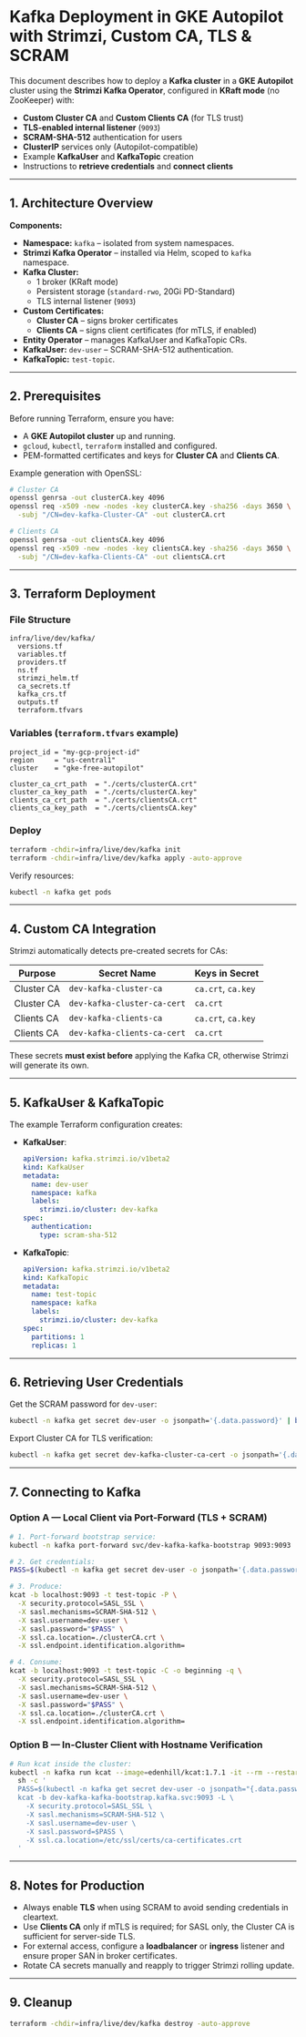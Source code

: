 
# Kafka Deployment in GKE Autopilot with Strimzi, Custom CA, TLS & SCRAM

This document describes how to deploy a **Kafka cluster** in a **GKE Autopilot** cluster using the **Strimzi Kafka Operator**, configured in **KRaft mode** (no ZooKeeper) with:

- **Custom Cluster CA** and **Custom Clients CA** (for TLS trust)
- **TLS-enabled internal listener** (`9093`)
- **SCRAM-SHA-512** authentication for users
- **ClusterIP** services only (Autopilot-compatible)
- Example **KafkaUser** and **KafkaTopic** creation
- Instructions to **retrieve credentials** and **connect clients**

---

## 1. Architecture Overview

**Components:**

- **Namespace:** `kafka` – isolated from system namespaces.
- **Strimzi Kafka Operator** – installed via Helm, scoped to `kafka` namespace.
- **Kafka Cluster:**  
  - 1 broker (KRaft mode)
  - Persistent storage (`standard-rwo`, 20Gi PD-Standard)
  - TLS internal listener (`9093`)
- **Custom Certificates:**  
  - **Cluster CA** – signs broker certificates  
  - **Clients CA** – signs client certificates (for mTLS, if enabled)
- **Entity Operator** – manages KafkaUser and KafkaTopic CRs.
- **KafkaUser:** `dev-user` – SCRAM-SHA-512 authentication.
- **KafkaTopic:** `test-topic`.

---

## 2. Prerequisites

Before running Terraform, ensure you have:

- A **GKE Autopilot cluster** up and running.
- `gcloud`, `kubectl`, `terraform` installed and configured.
- PEM-formatted certificates and keys for **Cluster CA** and **Clients CA**.

Example generation with OpenSSL:

```bash
# Cluster CA
openssl genrsa -out clusterCA.key 4096
openssl req -x509 -new -nodes -key clusterCA.key -sha256 -days 3650 \
  -subj "/CN=dev-kafka-Cluster-CA" -out clusterCA.crt

# Clients CA
openssl genrsa -out clientsCA.key 4096
openssl req -x509 -new -nodes -key clientsCA.key -sha256 -days 3650 \
  -subj "/CN=dev-kafka-Clients-CA" -out clientsCA.crt
```

---

## 3. Terraform Deployment

### File Structure

```
infra/live/dev/kafka/
  versions.tf
  variables.tf
  providers.tf
  ns.tf
  strimzi_helm.tf
  ca_secrets.tf
  kafka_crs.tf
  outputs.tf
  terraform.tfvars
```

### Variables (`terraform.tfvars` example)

```hcl
project_id = "my-gcp-project-id"
region     = "us-central1"
cluster    = "gke-free-autopilot"

cluster_ca_crt_path  = "./certs/clusterCA.crt"
cluster_ca_key_path  = "./certs/clusterCA.key"
clients_ca_crt_path  = "./certs/clientsCA.crt"
clients_ca_key_path  = "./certs/clientsCA.key"
```

### Deploy

```bash
terraform -chdir=infra/live/dev/kafka init
terraform -chdir=infra/live/dev/kafka apply -auto-approve
```

Verify resources:

```bash
kubectl -n kafka get pods
```

---

## 4. Custom CA Integration

Strimzi automatically detects pre-created secrets for CAs:

| Purpose    | Secret Name                 | Keys in Secret     |
| ---------- | --------------------------- | ------------------ |
| Cluster CA | `dev-kafka-cluster-ca`      | `ca.crt`, `ca.key` |
| Cluster CA | `dev-kafka-cluster-ca-cert` | `ca.crt`           |
| Clients CA | `dev-kafka-clients-ca`      | `ca.crt`, `ca.key` |
| Clients CA | `dev-kafka-clients-ca-cert` | `ca.crt`           |

These secrets **must exist before** applying the Kafka CR, otherwise Strimzi will generate its own.

---

## 5. KafkaUser & KafkaTopic

The example Terraform configuration creates:

* **KafkaUser**:

  ```yaml
  apiVersion: kafka.strimzi.io/v1beta2
  kind: KafkaUser
  metadata:
    name: dev-user
    namespace: kafka
    labels:
      strimzi.io/cluster: dev-kafka
  spec:
    authentication:
      type: scram-sha-512
  ```

* **KafkaTopic**:

  ```yaml
  apiVersion: kafka.strimzi.io/v1beta2
  kind: KafkaTopic
  metadata:
    name: test-topic
    namespace: kafka
    labels:
      strimzi.io/cluster: dev-kafka
  spec:
    partitions: 1
    replicas: 1
  ```

---

## 6. Retrieving User Credentials

Get the SCRAM password for `dev-user`:

```bash
kubectl -n kafka get secret dev-user -o jsonpath='{.data.password}' | base64 -d; echo
```

Export Cluster CA for TLS verification:

```bash
kubectl -n kafka get secret dev-kafka-cluster-ca-cert -o jsonpath='{.data.ca\.crt}' | base64 -d > ./clusterCA.crt
```

---

## 7. Connecting to Kafka

### Option A — Local Client via Port-Forward (TLS + SCRAM)

```bash
# 1. Port-forward bootstrap service:
kubectl -n kafka port-forward svc/dev-kafka-kafka-bootstrap 9093:9093

# 2. Get credentials:
PASS=$(kubectl -n kafka get secret dev-user -o jsonpath='{.data.password}' | base64 -d)

# 3. Produce:
kcat -b localhost:9093 -t test-topic -P \
  -X security.protocol=SASL_SSL \
  -X sasl.mechanisms=SCRAM-SHA-512 \
  -X sasl.username=dev-user \
  -X sasl.password="$PASS" \
  -X ssl.ca.location=./clusterCA.crt \
  -X ssl.endpoint.identification.algorithm=

# 4. Consume:
kcat -b localhost:9093 -t test-topic -C -o beginning -q \
  -X security.protocol=SASL_SSL \
  -X sasl.mechanisms=SCRAM-SHA-512 \
  -X sasl.username=dev-user \
  -X sasl.password="$PASS" \
  -X ssl.ca.location=./clusterCA.crt \
  -X ssl.endpoint.identification.algorithm=
```

### Option B — In-Cluster Client with Hostname Verification

```bash
# Run kcat inside the cluster:
kubectl -n kafka run kcat --image=edenhill/kcat:1.7.1 -it --rm --restart=Never -- \
  sh -c '
  PASS=$(kubectl -n kafka get secret dev-user -o jsonpath="{.data.password}" | base64 -d) && \
  kcat -b dev-kafka-kafka-bootstrap.kafka.svc:9093 -L \
    -X security.protocol=SASL_SSL \
    -X sasl.mechanisms=SCRAM-SHA-512 \
    -X sasl.username=dev-user \
    -X sasl.password=$PASS \
    -X ssl.ca.location=/etc/ssl/certs/ca-certificates.crt
  '
```

---

## 8. Notes for Production

* Always enable **TLS** when using SCRAM to avoid sending credentials in cleartext.
* Use **Clients CA** only if mTLS is required; for SASL only, the Cluster CA is sufficient for server-side TLS.
* For external access, configure a **loadbalancer** or **ingress** listener and ensure proper SAN in broker certificates.
* Rotate CA secrets manually and reapply to trigger Strimzi rolling update.

---

## 9. Cleanup

```bash
terraform -chdir=infra/live/dev/kafka destroy -auto-approve
```


